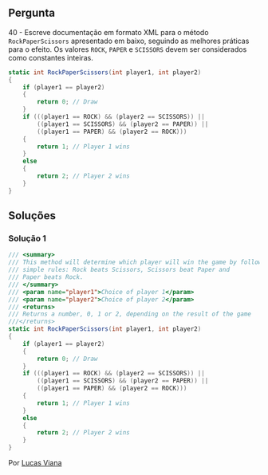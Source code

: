 ## Pergunta

40 - Escreve documentação em formato XML para o método `RockPaperScissors`
apresentado em baixo, seguindo as melhores práticas para o efeito. Os valores
`ROCK`, `PAPER` e `SCISSORS` devem ser considerados como constantes inteiras.

```cs
static int RockPaperScissors(int player1, int player2)
{
    if (player1 == player2)
    {
        return 0; // Draw
    }
    if (((player1 == ROCK) && (player2 == SCISSORS)) ||
        ((player1 == SCISSORS) && (player2 == PAPER)) ||
        ((player1 == PAPER) && (player2 == ROCK)))
    {
        return 1; // Player 1 wins
    }
    else
    {
        return 2; // Player 2 wins
    }
}
```

## Soluções

### Solução 1

```cs
/// <summary>
/// This method will determine which player will win the game by following
/// simple rules: Rock beats Scissors, Scissors beat Paper and
/// Paper beats Rock.
/// </summary>
/// <param name="player1">Choice of player 1</param>
/// <param name="player2">Choice of player 2</param>
/// <returns>
/// Returns a number, 0, 1 or 2, depending on the result of the game
///</returns>
static int RockPaperScissors(int player1, int player2)
{
    if (player1 == player2)
    {
        return 0; // Draw
    }
    if (((player1 == ROCK) && (player2 == SCISSORS)) ||
        ((player1 == SCISSORS) && (player2 == PAPER)) ||
        ((player1 == PAPER) && (player2 == ROCK)))
    {
        return 1; // Player 1 wins
    }
    else
    {
        return 2; // Player 2 wins
    }
}
```

Por [Lucas Viana](https://github.com/LucasViana18)